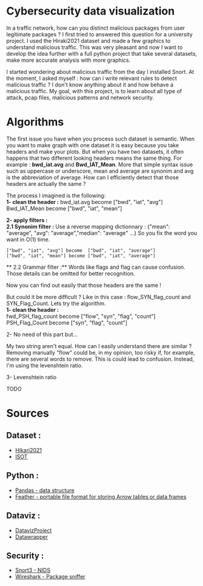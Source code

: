 # Cybersecurity data visualization

In a traffic network, how can you distinct malicious packages from user legitimate packages ? 
I first tried to answered this question for a university project. I used the Hiraki2021 dataset and made a few graphics to understand malicious traffic.
This was very pleasant and now I want to develop the idea further with a full python project that take several datasets, make more accurate analysis with more graphics. 

I started wondering about malicious traffic from the day I installed Snort. At the moment, I asked myself : how can i write relevant rules to detect malicious traffic ?
I don't know anything about it and how behave a malicious traffic. My goal, with this project, is to learn about all type of attack, pcap files, malicious patterns and network security.


# Algorithms

The first issue you have when you process such dataset is semantic. When you want to make graph with one dataset it is easy because you take headers and make your plots. But when you have two datasets, it often happens that two different looking headers means the same thing. For example : **bwd_iat.avg** and **Bwd_IAT_Mean**. More that simple syntax issue such as uppercase or underscore, mean and average are synonim and avg is the abbreviation of average. How can I efficiently detect that those headers are actually the same ?

The process I imagined is the following: <br/>
**1- clean the header :** 
    bwd_iat.avg become  ["bwd", "iat", "avg"]
    Bwd_IAT_Mean become ["bwd", "iat", "mean"]

**2- apply filters :** <br/>
    **2.1 Synonim filter :**
    Use a reverse mapping dictionnary : {"mean": "average", "avg": "average","median": "average" ...} 
    So you fix the word you want in O(1) time.

    ["bwd", "iat", "avg"] become  ["bwd", "iat", "average"]
    ["bwd", "iat", "mean"] become ["bwd", "iat", "average"]

   ** 2.2 Grammar filter :**
    Words like flags and flag can cause confusion. Those details can be omitted for better recognition.

Now you can find out easily that those headers are the same !

But could it be more difficult ? Like in this case : flow_SYN_flag_count and SYN_Flag_Count. Lets try the algorithm. <br/>
**1- clean the header :** <br/>
    fwd_PSH_flag_count become ["flow", "syn", "flag", "count"]
    PSH_Flag_Count become ["syn", "flag", "count"]

2- No need of this part but...

My two string aren't equal. How can I easily understand there are similar ? Removing manually "flow" could be, in my opinion, too risky if, for example, there are several words to remove. This is could lead to confusion. Instead, I'm using the levenshtein ratio.

3- Levenshtein ratio

TODO


# Sources
## Dataset :
- [Hikari2021](https://zenodo.org/records/6463389)
- [ISOT](https://onlineacademiccommunity.uvic.ca/isot/datasets/)

## Python :
- [Pandas - data structure](https://pandas.pydata.org/pandas-docs/stable/index.html)
- [Feather - portable file format for storing Arrow tables or data frames](https://arrow.apache.org/docs/python/feather.html)

## Dataviz :
- [DatavizProject](https://datavizproject.com/)
- [Datawrapper](https://www.datawrapper.de/)

## Security :
- [Snort3 - NIDS](https://docs.snort.org/welcome)
- [Wireshark - Package sniffer](https://www.wireshark.org/)
